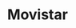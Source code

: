 ---
title: "Movistar"
url: /ciudad-guayana-puerto-ordaz/movistar-avenida-mexico/
shop: teléfono móvil
---